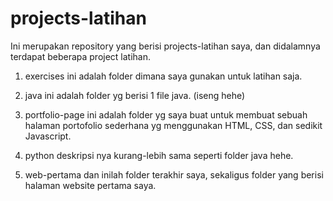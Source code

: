 # projects-latihan
Ini merupakan repository yang berisi projects-latihan saya, dan didalamnya terdapat beberapa project latihan.

1. exercises
ini adalah folder dimana saya gunakan untuk latihan saja.

3. java
ini adalah folder yg berisi 1 file java. (iseng hehe)

4. portfolio-page
ini adalah folder yg saya buat untuk membuat sebuah halaman
portofolio sederhana yg menggunakan HTML, CSS, dan sedikit Javascript.

5. python
deskripsi nya kurang-lebih sama seperti folder java hehe.

6. web-pertama
dan inilah folder terakhir saya, sekaligus folder yang berisi
halaman website pertama saya.
